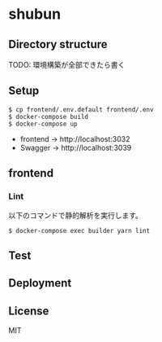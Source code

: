 # shubun

## Directory structure

TODO: 環境構築が全部できたら書く

## Setup

```
$ cp frontend/.env.default frontend/.env
$ docker-compose build
$ docker-compose up
```

- frontend -> http://localhost:3032
- Swagger -> http://localhost:3039

## frontend

### Lint

以下のコマンドで静的解析を実行します。

```
$ docker-compose exec builder yarn lint
```

## Test

## Deployment

## License

MIT
